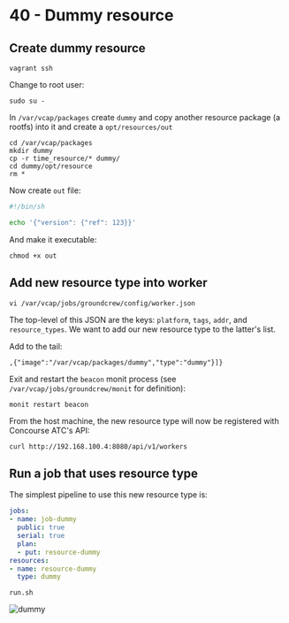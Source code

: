40 - Dummy resource
===================

Create dummy resource
---------------------

```
vagrant ssh
```

Change to root user:

```
sudo su -
```

In `/var/vcap/packages` create `dummy` and copy another resource package (a rootfs) into it and create a `opt/resources/out`

```
cd /var/vcap/packages
mkdir dummy
cp -r time_resource/* dummy/
cd dummy/opt/resource
rm *
```

Now create `out` file:

```bash
#!/bin/sh

echo '{"version": {"ref": 123}}'
```

And make it executable:

```
chmod +x out
```

Add new resource type into worker
---------------------------------

```
vi /var/vcap/jobs/groundcrew/config/worker.json
```

The top-level of this JSON are the keys: `platform`, `tags`, `addr`, and `resource_types`. We want to add our new resource type to the latter's list.

Add to the tail:

```
,{"image":"/var/vcap/packages/dummy","type":"dummy"}]}
```

Exit and restart the `beacon` monit process (see `/var/vcap/jobs/groundcrew/monit` for definition):

```
monit restart beacon
```

From the host machine, the new resource type will now be registered with Concourse ATC's API:

```
curl http://192.168.100.4:8080/api/v1/workers
```

Run a job that uses resource type
---------------------------------

The simplest pipeline to use this new resource type is:

```yaml
jobs:
- name: job-dummy
  public: true
  serial: true
  plan:
  - put: resource-dummy
resources:
- name: resource-dummy
  type: dummy
```

```
run.sh
```

![dummy](http://cl.ly/image/3N292T3b2a0g/dummy_resource.png)
